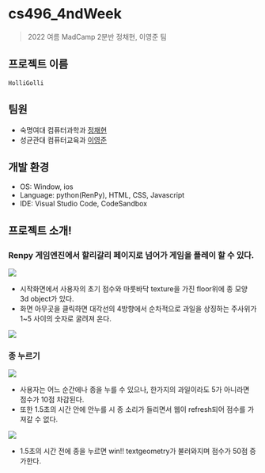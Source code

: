 # cs496_4ndWeek
> 2022 여름 MadCamp 2분반 정채현, 이영준 팀
## 프로젝트 이름
```
HolliGolli
```
## 팀원
* 숙명여대 컴퓨터과학과 [정채현](https://github.com/chaehyuns)
* 성균관대 컴퓨터교육과 [이영준](https://github.com/leeyjwinter)

## 개발 환경
* OS: Window, ios
* Language: python(RenPy), HTML, CSS, Javascript
* IDE: Visual Studio Code, CodeSandbox

## 프로젝트 소개!

### Renpy 게임엔진에서 할리갈리 페이지로 넘어가 게임을 플레이 할 수 있다.

![](https://velog.velcdn.com/images/leeyjwinter/post/dd1e0d8b-0e60-459a-b4c2-6b94eca1aeb0/image.png)

* 시작화면에서 사용자의 초기 점수와 마룻바닥 texture을 가진 floor위에 종 모양 3d object가 있다.
* 화면 아무곳을 클릭하면 대각선의 4방향에서 순차적으로 과일을 상징하는 주사위가 1~5 사이의 숫자로 굴려져 온다. 
 
![](https://velog.velcdn.com/images/leeyjwinter/post/94799cdc-215f-4b39-83db-bdaf7f3acaf0/image.png)

### 종 누르기 

![](https://velog.velcdn.com/images/leeyjwinter/post/313238af-101c-402d-ba19-d1e51a282f95/image.png)

* 사용자는 어느 순간에나 종을 누를 수 있으나, 한가지의 과일이라도 5가 아니라면 점수가 10점 차감된다.
* 또한 1.5초의 시간 안에 안누를 시 종 소리가 들리면서 웹이 refresh되어 점수를 가져갈 수 없다.


![](https://velog.velcdn.com/images/leeyjwinter/post/83c3d5b0-c654-4fae-8fd4-da11e2d27440/image.png)

* 1.5초의 시간 전에 종을 누르면 win!! textgeometry가 불러와지며 점수가 50점 증가한다. 
